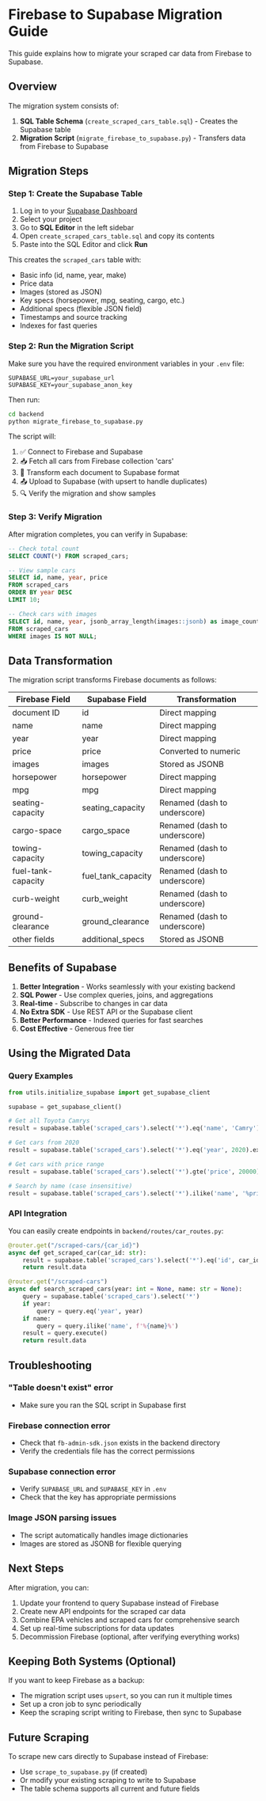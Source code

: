 # Firebase to Supabase Migration Guide

This guide explains how to migrate your scraped car data from Firebase to Supabase.

## Overview

The migration system consists of:
1. **SQL Table Schema** (`create_scraped_cars_table.sql`) - Creates the Supabase table
2. **Migration Script** (`migrate_firebase_to_supabase.py`) - Transfers data from Firebase to Supabase

## Migration Steps

### Step 1: Create the Supabase Table

1. Log in to your [Supabase Dashboard](https://app.supabase.com)
2. Select your project
3. Go to **SQL Editor** in the left sidebar
4. Open `create_scraped_cars_table.sql` and copy its contents
5. Paste into the SQL Editor and click **Run**

This creates the `scraped_cars` table with:
- Basic info (id, name, year, make)
- Price data
- Images (stored as JSON)
- Key specs (horsepower, mpg, seating, cargo, etc.)
- Additional specs (flexible JSON field)
- Timestamps and source tracking
- Indexes for fast queries

### Step 2: Run the Migration Script

Make sure you have the required environment variables in your `.env` file:
```
SUPABASE_URL=your_supabase_url
SUPABASE_KEY=your_supabase_anon_key
```

Then run:
```bash
cd backend
python migrate_firebase_to_supabase.py
```

The script will:
1. ✅ Connect to Firebase and Supabase
2. 📥 Fetch all cars from Firebase collection 'cars'
3. 🔄 Transform each document to Supabase format
4. 📤 Upload to Supabase (with upsert to handle duplicates)
5. 🔍 Verify the migration and show samples

### Step 3: Verify Migration

After migration completes, you can verify in Supabase:

```sql
-- Check total count
SELECT COUNT(*) FROM scraped_cars;

-- View sample cars
SELECT id, name, year, price 
FROM scraped_cars 
ORDER BY year DESC 
LIMIT 10;

-- Check cars with images
SELECT id, name, year, jsonb_array_length(images::jsonb) as image_count
FROM scraped_cars 
WHERE images IS NOT NULL;
```

## Data Transformation

The migration script transforms Firebase documents as follows:

| Firebase Field | Supabase Field | Transformation |
|---------------|----------------|----------------|
| document ID | id | Direct mapping |
| name | name | Direct mapping |
| year | year | Direct mapping |
| price | price | Converted to numeric |
| images | images | Stored as JSONB |
| horsepower | horsepower | Direct mapping |
| mpg | mpg | Direct mapping |
| seating-capacity | seating_capacity | Renamed (dash to underscore) |
| cargo-space | cargo_space | Renamed (dash to underscore) |
| towing-capacity | towing_capacity | Renamed (dash to underscore) |
| fuel-tank-capacity | fuel_tank_capacity | Renamed (dash to underscore) |
| curb-weight | curb_weight | Renamed (dash to underscore) |
| ground-clearance | ground_clearance | Renamed (dash to underscore) |
| other fields | additional_specs | Stored as JSONB |

## Benefits of Supabase

1. **Better Integration** - Works seamlessly with your existing backend
2. **SQL Power** - Use complex queries, joins, and aggregations
3. **Real-time** - Subscribe to changes in car data
4. **No Extra SDK** - Use REST API or the Supabase client
5. **Better Performance** - Indexed queries for fast searches
6. **Cost Effective** - Generous free tier

## Using the Migrated Data

### Query Examples

```python
from utils.initialize_supabase import get_supabase_client

supabase = get_supabase_client()

# Get all Toyota Camrys
result = supabase.table('scraped_cars').select('*').eq('name', 'Camry').execute()

# Get cars from 2020
result = supabase.table('scraped_cars').select('*').eq('year', 2020).execute()

# Get cars with price range
result = supabase.table('scraped_cars').select('*').gte('price', 20000).lte('price', 30000).execute()

# Search by name (case insensitive)
result = supabase.table('scraped_cars').select('*').ilike('name', '%prius%').execute()
```

### API Integration

You can easily create endpoints in `backend/routes/car_routes.py`:

```python
@router.get("/scraped-cars/{car_id}")
async def get_scraped_car(car_id: str):
    result = supabase.table('scraped_cars').select('*').eq('id', car_id).single().execute()
    return result.data

@router.get("/scraped-cars")
async def search_scraped_cars(year: int = None, name: str = None):
    query = supabase.table('scraped_cars').select('*')
    if year:
        query = query.eq('year', year)
    if name:
        query = query.ilike('name', f'%{name}%')
    result = query.execute()
    return result.data
```

## Troubleshooting

### "Table doesn't exist" error
- Make sure you ran the SQL script in Supabase first

### Firebase connection error
- Check that `fb-admin-sdk.json` exists in the backend directory
- Verify the credentials file has the correct permissions

### Supabase connection error
- Verify `SUPABASE_URL` and `SUPABASE_KEY` in `.env`
- Check that the key has appropriate permissions

### Image JSON parsing issues
- The script automatically handles image dictionaries
- Images are stored as JSONB for flexible querying

## Next Steps

After migration, you can:
1. Update your frontend to query Supabase instead of Firebase
2. Create new API endpoints for the scraped car data
3. Combine EPA vehicles and scraped cars for comprehensive search
4. Set up real-time subscriptions for data updates
5. Decommission Firebase (optional, after verifying everything works)

## Keeping Both Systems (Optional)

If you want to keep Firebase as a backup:
- The migration script uses `upsert`, so you can run it multiple times
- Set up a cron job to sync periodically
- Keep the scraping script writing to Firebase, then sync to Supabase

## Future Scraping

To scrape new cars directly to Supabase instead of Firebase:
- Use `scrape_to_supabase.py` (if created)
- Or modify your existing scraping to write to Supabase
- The table schema supports all current and future fields

